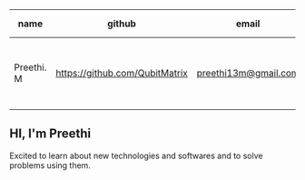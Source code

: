 
|name|github|email|contact no.|SRN/PRN|Domain Interest|semester|
|----|------|-----|-----------|-------|---------------|--------|
|Preethi. M|https://github.com/QubitMatrix|preethi13m@gmail.com|8778309636|PES2UG21CS396/PES2202100435|Web development, computer vision(opencv), DSA(python and C)|3rd|

HI, I'm Preethi
---
Excited to learn about new technologies and softwares and to solve problems using them.
